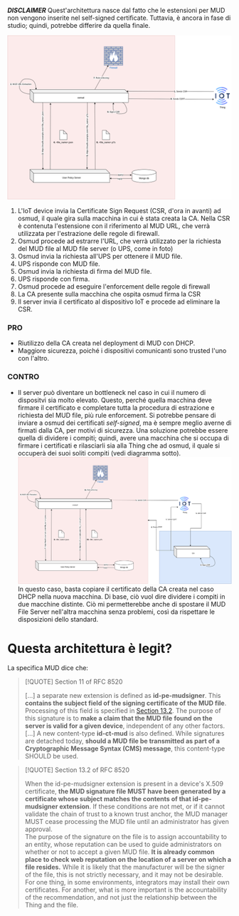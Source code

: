 ***DISCLAIMER***      Quest'architettura nasce dal fatto che le estensioni per MUD non vengono inserite nel self-signed certificate. Tuttavia, è ancora in fase di studio; quindi, potrebbe differire da quella finale.

![Architettura di riferimento](src/ref_arch.png)

1. L'IoT device invia la Certificate Sign Request (CSR, d'ora in avanti) ad osmud, il quale gira sulla macchina in cui è stata creata la CA. Nella CSR è contenuta l'estensione con il riferimento al MUD URL, che verrà utilizzata per l'estrazione delle regole di firewall.
2. Osmud procede ad estrarre l'URL, che verrà utilizzato per la richiesta del MUD file al MUD file server (o UPS, come in foto)
3. Osmud invia la richiesta all'UPS per ottenere il MUD file.
4. UPS risponde con MUD file.
5. Osmud invia la richiesta di firma del MUD file.
6. UPS risponde con firma.
7. Osmud procede ad eseguire l'enforcement delle regole di firewall
8. La CA presente sulla macchina che ospita osmud firma la CSR
9. Il server invia il certificato al dispositivo IoT e procede ad eliminare la CSR.

### PRO

- Riutilizzo della CA creata nel deployment di MUD con DHCP.
- Maggiore sicurezza, poiché i dispositivi comunicanti sono trusted l'uno con l'altro.

### CONTRO
- Il server può diventare un bottleneck nel caso in cui il numero di dispositvi sia molto elevato. Questo, perché quella macchina deve firmare il certificato e completare tutta la procedura di estrazione e richiesta del MUD file, più rule enforcement. Si potrebbe pensare di inviare a osmud dei certificati *self-signed*, ma è sempre meglio averne di firmati dalla CA, per motivi di sicurezza. Una soluzione potrebbe essere quella di dividere i compiti; quindi, avere una macchina che si occupa di firmare i certificati e rilasciarli sia alla Thing che ad osmud, il quale si occuperà dei suoi soliti compiti (vedi diagramma sotto).
![Una prima ottimizzazione](src/optimization_1.png)
	In questo caso, basta copiare il certificato della CA creata nel caso DHCP nella nuova macchina. Di base, ciò vuol dire dividere i compiti in due macchine distinte. Ciò mi permetterebbe anche di spostare il MUD File Server nell'altra macchina senza problemi, così da rispettare le disposizioni dello standard.



# Questa architettura è legit?

La specifica MUD dice che: 

>[!QUOTE] Section 11 of RFC 8520
>
>[...] a separate new extension is defined as **id-pe-mudsigner**. This **contains the subject field of the signing certificate of the MUD file**.  Processing of this field is specified in [Section 13.2](https://datatracker.ietf.org/doc/html/rfc8520#section-13.2). 
   The purpose of this signature is to **make a claim that the MUD file**
   **found on the server is valid for a given device**, independent of any
   other factors.  [...]
   A new content-type **id-ct-mud** is also defined.  While signatures are
   detached today, **should a MUD file be transmitted as part of a**
   **Cryptographic Message Syntax (CMS) message**, this content-type SHOULD
   be used.


> [!QUOTE] Section 13.2 of RFC 8520
> 
> When the id-pe-mudsigner extension is present in a device's X.509 certificate, **the MUD signature file MUST have been generated by a certificate whose subject matches the contents of that id-pe-mudsigner extension**.  If these conditions are not met, or if it cannot validate the chain of trust to a known trust anchor, the MUD manager MUST cease processing the MUD file until an administrator has given approval.  
   The purpose of the signature on the file is to assign accountability
   to an entity, whose reputation can be used to guide administrators on
   whether or not to accept a given MUD file.  **It is already common**
   **place to check web reputation on the location of a server on which a**
   **file resides.**  While it is likely that the manufacturer will be the
   signer of the file, this is not strictly necessary, and it may not be
   desirable.  For one thing, in some environments, integrators may
   install their own certificates.  For another, what is more important
   is the accountability of the recommendation, and not just the
   relationship between the Thing and the file.
   

